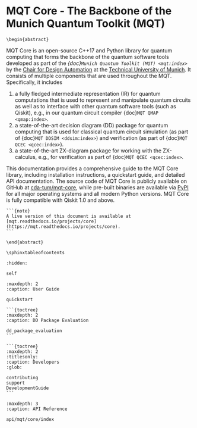 # MQT Core - The Backbone of the Munich Quantum Toolkit (MQT)

```{raw} latex
\begin{abstract}
```

MQT Core is an open-source C++17 and Python library for quantum computing that forms the backbone of the quantum software tools developed as part of the _{doc}`Munich Quantum Toolkit (MQT) <mqt:index>`_ by the [Chair for Design Automation](https://www.cda.cit.tum.de/) at the [Technical University of Munich](https://www.tum.de/).
It consists of multiple components that are used throughout the MQT. Specifically, it includes

1. a fully fledged intermediate representation (IR) for quantum computations that is used
   to represent and manipulate quantum circuits as well as to interface with other quantum software tools (such as Qiskit), e.g., in our quantum circuit compiler {doc}`MQT QMAP <qmap:index>`.
2. a state-of-the-art decision diagram (DD) package for quantum computing that is used for classical quantum circuit simulation (as part of {doc}`MQT DDSIM <ddsim:index>`) and verification (as part of {doc}`MQT QCEC <qcec:index>`).
3. a state-of-the-art ZX-diagram package for working with the ZX-calculus, e.g., for verification as part of {doc}`MQT QCEC <qcec:index>`.

This documentation provides a comprehensive guide to the MQT Core library, including installation instructions, a quickstart guide, and detailed API documentation.
The source code of MQT Core is publicly available on GitHub at [cda-tum/mqt-core](https://github.com/cda-tum/mqt-core), while pre-built binaries are available via [PyPI](https://pypi.org/project/mqt.core/) for all major operating systems and all modern Python versions.
MQT Core is fully compatible with Qiskit 1.0 and above.

````{only} latex
```{note}
A live version of this document is available at [mqt.readthedocs.io/projects/core](https://mqt.readthedocs.io/projects/core).
```
````

```{raw} latex
\end{abstract}

\sphinxtableofcontents
```

```{toctree}
:hidden:

self
```

```{toctree}
:maxdepth: 2
:caption: User Guide

quickstart
```

````{only} not latex
```{toctree}
:maxdepth: 2
:caption: DD Package Evaluation

dd_package_evaluation
```

```{toctree}
:maxdepth: 2
:titlesonly:
:caption: Developers
:glob:

contributing
support
DevelopmentGuide
```
````

```{toctree}
:maxdepth: 3
:caption: API Reference

api/mqt/core/index
```
